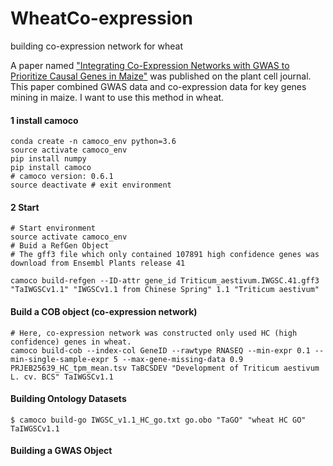 # WheatCo-expression
building co-expression network for wheat

A paper named ["Integrating Co-Expression Networks with GWAS to Prioritize Causal Genes in Maize"](http://www.plantcell.org/content/early/2018/11/09/tpc.18.00299) was published on the plant cell journal. This paper combined GWAS data and co-expression data for key genes mining in maize. I want to use this method in wheat.

#### 1 install camoco
``` shell
conda create -n camoco_env python=3.6
source activate camoco_env
pip install numpy
pip install camoco
# camoco version: 0.6.1
source deactivate # exit environment
```
#### 2 Start
``` shell
# Start environment
source activate camoco_env 
# Buid a RefGen Object
# The gff3 file which only contained 107891 high confidence genes was download from Ensembl Plants release 41

camoco build-refgen --ID-attr gene_id Triticum_aestivum.IWGSC.41.gff3 "TaIWGSCv1.1" "IWGSCv1.1 from Chinese Spring" 1.1 "Triticum aestivum" 
```
#### Build a COB object (co-expression network)
```shell
# Here, co-expression network was constructed only used HC (high confidence) genes in wheat.
camoco build-cob --index-col GeneID --rawtype RNASEQ --min-expr 0.1 --min-single-sample-expr 5 --max-gene-missing-data 0.9 PRJEB25639_HC_tpm_mean.tsv TaBCSDEV "Development of Triticum aestivum L. cv. BCS" TaIWGSCv1.1
```
#### Building Ontology Datasets
```shell
$ camoco build-go IWGSC_v1.1_HC_go.txt go.obo "TaGO" "wheat HC GO" TaIWGSCv1.1

```
#### Building a GWAS Object
```shell

```